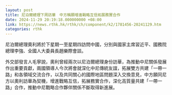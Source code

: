 ```yaml
---
layout: post
title: 尼泊爾總理下周訪華　中方稱願增進戰略互信拓展務實合作
date: 2024-11-29 20:19:18.000000000 +08:00
link: https://news.rthk.hk/rthk/ch/component/k2/1781456-20241129.htm
categories: rthk
---
```


尼泊爾總理奧利將於下星期一至星期四訪問中國，分別與國家主席習近平、國務院總理李強、全國人大委員長趙樂際會談。

外交部發言人毛寧說，奧利曾經兩次以尼泊爾總理身份訪華，為推動中尼關係發展作出重要貢獻，兩國領導人今次將會就深化中尼傳統友誼，拓展雙方共建「一帶一路」和各領域交流合作，以及共同關心的國際地區問題深入交換意見，中方願同尼方以奧利訪華為契機，增進戰略互信，拓展務實合作，深化高質量共建「一帶一路」合作，推動中尼戰略合作夥伴關係不斷取得新進展。
